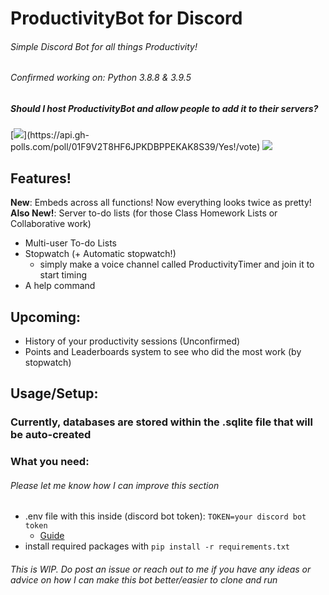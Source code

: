 # ProductivityBot for Discord
###### Simple Discord Bot for all things Productivity!
###### Confirmed working on: Python 3.8.8 & 3.9.5

##### Should I host ProductivityBot and allow people to add it to their servers?
[![](https://api.gh-polls.com/poll/01F9V2T8HF6JPKDBPPEKAK8S39/Yes!)](https://api.gh-polls.com/poll/01F9V2T8HF6JPKDBPPEKAK8S39/Yes!/vote)  
[![](https://api.gh-polls.com/poll/01F9V2T8HF6JPKDBPPEKAK8S39/No)](https://api.gh-polls.com/poll/01F9V2T8HF6JPKDBPPEKAK8S39/No/vote)
## Features!
**New**: Embeds across all functions! Now everything looks twice as pretty!  
**Also New!**: Server to-do lists (for those Class Homework Lists or Collaborative work)  
- Multi-user To-do Lists
- Stopwatch (+ Automatic stopwatch!)
  - simply make a voice channel called ProductivityTimer and join it to start timing
- A help command
## Upcoming:
- History of your productivity sessions (Unconfirmed)
- Points and Leaderboards system to see who did the most work (by stopwatch)

## Usage/Setup:

### Currently, databases are stored within the .sqlite file that will be auto-created

### What you need:
###### Please let me know how I can improve this section
- .env file with this inside (discord bot token):
```TOKEN=your discord bot token```
  - [Guide](https://www.writebots.com/discord-bot-token/)
- install required packages with ```pip install -r requirements.txt```



###### This is WIP. Do post an issue or reach out to me if you have any ideas or advice on how I can make this bot better/easier to clone and run



